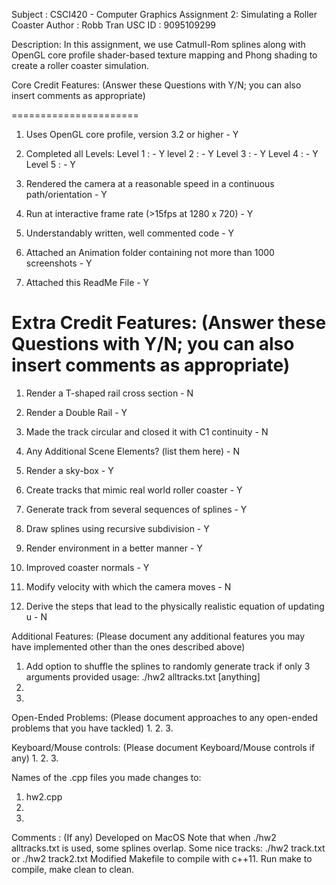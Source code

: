 Subject 	: CSCI420 - Computer Graphics 
Assignment 2: Simulating a Roller Coaster
Author		: Robb Tran
USC ID 		: 9095109299

Description: In this assignment, we use Catmull-Rom splines along with OpenGL core profile shader-based texture mapping and Phong shading to create a roller coaster simulation.

Core Credit Features: (Answer these Questions with Y/N; you can also insert comments as appropriate)

======================

1. Uses OpenGL core profile, version 3.2 or higher - Y

2. Completed all Levels:
  Level 1 : - Y
  level 2 : - Y
  Level 3 : - Y
  Level 4 : - Y
  Level 5 : - Y

3. Rendered the camera at a reasonable speed in a continuous path/orientation - Y

4. Run at interactive frame rate (>15fps at 1280 x 720) - Y

5. Understandably written, well commented code - Y

6. Attached an Animation folder containing not more than 1000 screenshots - Y

7. Attached this ReadMe File - Y

Extra Credit Features: (Answer these Questions with Y/N; you can also insert comments as appropriate)
======================

1. Render a T-shaped rail cross section - N

2. Render a Double Rail - Y

3. Made the track circular and closed it with C1 continuity - N

4. Any Additional Scene Elements? (list them here) - N

5. Render a sky-box - Y

6. Create tracks that mimic real world roller coaster - Y

7. Generate track from several sequences of splines - Y

8. Draw splines using recursive subdivision - Y

9. Render environment in a better manner - Y

10. Improved coaster normals - Y

11. Modify velocity with which the camera moves - N

12. Derive the steps that lead to the physically realistic equation of updating u - N

Additional Features: (Please document any additional features you may have implemented other than the ones described above)
1. Add option to shuffle the splines to randomly generate track if only 3 arguments provided
usage: ./hw2 alltracks.txt [anything]
2.
3.

Open-Ended Problems: (Please document approaches to any open-ended problems that you have tackled)
1.
2.
3.

Keyboard/Mouse controls: (Please document Keyboard/Mouse controls if any)
1. 
2. 
3.

Names of the .cpp files you made changes to:
1. hw2.cpp
2.
3.

Comments : (If any)
Developed on MacOS
Note that when ./hw2 alltracks.txt is used, some splines overlap.
Some nice tracks: ./hw2 track.txt or ./hw2 track2.txt
Modified Makefile to compile with c++11. Run make to compile, make clean to clean.